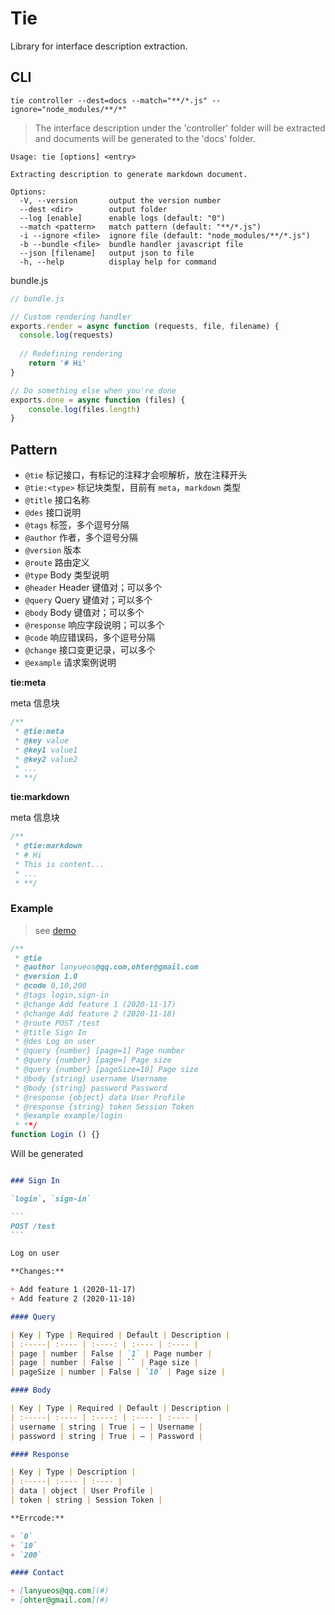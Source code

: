 # Tie

Library for interface description extraction.

## CLI

```
tie controller --dest=docs --match="**/*.js" --ignore="node_modules/**/*"
```

> The interface description under the 'controller' folder will be extracted and documents will be generated to the 'docs' folder.

```
Usage: tie [options] <entry>

Extracting description to generate markdown document.

Options:
  -V, --version       output the version number
  --dest <dir>        output folder
  --log [enable]      enable logs (default: "0")
  --match <pattern>   match pattern (default: "**/*.js")
  -i --ignore <file>  ignore file (default: "node_modules/**/*.js")
  -b --bundle <file>  bundle handler javascript file
  --json [filename]   output json to file
  -h, --help          display help for command
```

bundle.js

```js
// bundle.js

// Custom rendering handler
exports.render = async function (requests, file, filename) {
  console.log(requests)
  
  // Redefining rendering
	return '# Hi'
}

// Do something else when you're done
exports.done = async function (files) {
	console.log(files.length)
}
```

## Pattern

+ `@tie` 标记接口，有标记的注释才会呗解析，放在注释开头
+ `@tie:<type>` 标记块类型，目前有 `meta`，`markdown` 类型
+ `@title` 接口名称
+ `@des` 接口说明
+ `@tags` 标签，多个逗号分隔
+ `@author` 作者，多个逗号分隔
+ `@version` 版本
+ `@route` 路由定义
+ `@type` Body 类型说明
+ `@header` Header 键值对；可以多个
+ `@query` Query 键值对；可以多个
+ `@body` Body 键值对；可以多个
+ `@response` 响应字段说明；可以多个
+ `@code` 响应错误码，多个逗号分隔
+ `@change` 接口变更记录，可以多个
+ `@example` 请求案例说明

**tie:meta**

meta 信息块

```js
/**
 * @tie:meta
 * @key value
 * @key1 value1
 * @key2 value2
 * ...
 * **/
```

**tie:markdown**

meta 信息块

```js
/**
 * @tie:markdown
 * # Hi
 * This is content...
 * ...
 * **/
```

### Example

> see [demo](example/demo.js)

```js
/**
 * @tie
 * @author lanyueos@qq.com,ohter@gmail.com
 * @version 1.0
 * @code 0,10,200
 * @tags login,sign-in
 * @change Add feature 1 (2020-11-17)
 * @change Add feature 2 (2020-11-18)
 * @route POST /test
 * @title Sign In
 * @des Log on user
 * @query {number} [page=1] Page number
 * @query {number} [page=] Page size
 * @query {number} [pageSize=10] Page size
 * @body {string} username Username
 * @body {string} password Password
 * @response {object} data User Profile
 * @response {string} token Session Token
 * @example example/login
 * **/
function Login () {}
```

Will be generated

````markdown

### Sign In

`login`, `sign-in`

```
POST /test
```

Log on user

**Changes:**

+ Add feature 1 (2020-11-17)
+ Add feature 2 (2020-11-18)

#### Query

| Key | Type | Required | Default | Description |
| :-----| :---- | :----: | :---- | :---- |
| page | number | False | `1` | Page number |
| page | number | False | `` | Page size |
| pageSize | number | False | `10` | Page size |

#### Body

| Key | Type | Required | Default | Description |
| :-----| :---- | :----: | :---- | :---- |
| username | string | True | — | Username |
| password | string | True | — | Password |

#### Response

| Key | Type | Description |
| :-----| :---- | :---- |
| data | object | User Profile |
| token | string | Session Token |

**Errcode:**

+ `0`
+ `10`
+ `200`

#### Contact

+ [lanyueos@qq.com](#)
+ [ohter@gmail.com](#)

````
